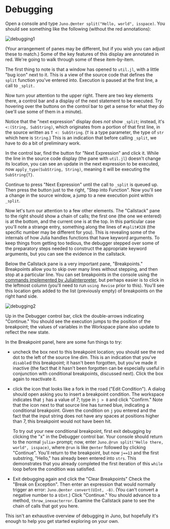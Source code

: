 # Debugging

Open a console and type `Juno.@enter split("Hello, world", isspace)`.
You should see something like the following (without the red annotations):

![debugging1](../assets/debugger1.png)

(Your arrangement of panes may be different, but if you wish you can adjust these to match.) Some of the key features of this display are annotated
in red. We're going to walk through some of these item-by-item.

The first thing to note is that a window has opened to `util.jl`, with
a little "bug icon" next to it. This is a view of the source code that
defines the `split` function you've entered into. Execution is paused
at the first line, a call to `_split.`

Now turn your attention to the upper right. There are two key elements there,
a control bar and a display of the next statement to be executed.
Try hovering over the buttons on the control bar to get a sense for what
they do (we'll use some of them in a minute).

Notice that the "next expression" display does *not* show `_split`; instead,
it's `<:(String, SubString)`, which originates from a portion of that first
line, in the source written as `T <: SubString`. (`T` is a type parameter,
the type of `str` which here is `String`.)
This is an indication that before calling `_split`, we have to do a bit of
preliminary work.

In the control bar, find the button for "Next Expression" and click it.
While the line in the source code display (the pane with `util.jl`) doesn't
change its location, you can see an update in the next expression to be executed,
now `apply_type(SubString, String)`, meaning it will be executing the `SubString{T}`.

Continue to press "Next Expression" until the call to `_split`
is queued up. Then press the button just to the right, "Step into Function".
Now you'll see a change in the source window, a jump to a new execution point
within `_split`.

Now let's turn our attention to a few other elements.
The "Callstack" pane to the right should show a chain of calls; the first one
(the one we entered) is at the bottom, and the current one is at the top.
In this particular case you'll note a strange entry, something along
the lines of `#split#328` (the specific number may be different for you).
This is revealing some of the internals of how Julia handles functions that
have keyword arguments. To keep things from getting too tedious, the debugger
stepped over some of the preparatory steps needed to construct the appropriate
keyword arguments, but you can see the evidence in the callstack.

Below the Callstack pane is a very important pane, "Breakpoints."
Breakpoints allow you to skip over many lines without stepping, and then
stop at a particular line. You can set breakpoints in the console using the
[commands implemented by JuliaInterpreter](https://juliadebug.github.io/JuliaInterpreter.jl/stable/),
but perhaps easier is to click in the leftmost column (you'll need to run `using Revise` prior to this).
You'll see this location gets added to the list (previously empty) of
breakpoints on the right hand side.

![debugging2](../assets/debugger2.png)

Up in the Debugger control bar, click the double-arrows indicating "Continue."
You should see the execution jumps to the position of the breakpoint;
the values of variables in the Workspace plane also update to reflect
the new state.

In the Breakpoint panel, here are some fun things to try:

- uncheck the box next to this breakpoint location; you should see the red
  dot to the left of the source line dim. This is an indication that you've
  `disable`d this breakpoint; it hasn't been forgotten, but you've made it
  inactive (the fact that it hasn't been forgotten can be especially
  useful in conjunction with conditional breakpoints, discussed next).
  Click the box again to reactivate it.
- click the icon that looks like a fork in the road ("Edit Condition").
  A dialog should open
  asking you to insert a breakpoint condition. The workspace indicates that
  `j` has a value of 7; type in `j > 8` and click "Confirm."
  Note that the icon next to that source line has turned blue, indicating
  a conditional breakpoint. Given the condition on `j` you entered
  and the fact that the input string does not have any spaces at
  positions higher than 7, this breakpoint would not have been hit.

  To try out your new conditional breakpoint, first exit debugging by
  clicking the "x" in the Debugger control bar.
  Your console should
  return to the normal `julia>` prompt; now, enter
  `Juno.@run split("Hello there, world", isspace)`,
  where `@run` is like `@enter` followed by clicking "Continue".
  You'll return to the breakpoint, but now `j==13`
  and the first substring, "Hello," has already been entered into `strs`.
  This demonstrates that you already completed the first iteration of this
  `while` loop before the condition was satisfied.
- Exit debugging again and click the "Clear Breakpoints"
  Check the "Break on Exception". Then enter an expression that would
  normally trigger an error: `Juno.@enter convert(UInt, -8)`.
  (You can't convert a negative number to a `UInt`.)
  Click "Continue." You should advance to a
  method, `throw_inexacterror`. Examine the Callstack pane to see the chain of
  calls that got you here.

This isn't an exhaustive overview of debugging in Juno, but hopefully it's
enough to help you get started exploring on your own.
